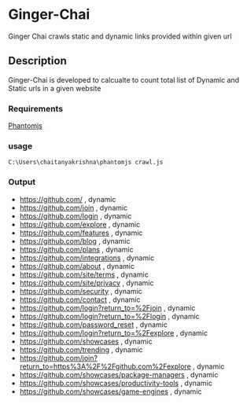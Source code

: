 # Ginger-Chai
Ginger Chai crawls static and dynamic links provided within given url


## Description
Ginger-Chai is developed to calcualte to count total list of Dynamic and Static urls in a given website


### Requirements
[Phantomjs](http://phantomjs.org/)

### usage
`C:\Users\chaitanyakrishna\phantomjs crawl.js`
### Output
* https://github.com/ , dynamic
* https://github.com/join , dynamic
* https://github.com/login , dynamic
* https://github.com/explore , dynamic
* https://github.com/features , dynamic
* https://github.com/blog , dynamic
* https://github.com/plans , dynamic
* https://github.com/integrations , dynamic
* https://github.com/about , dynamic
* https://github.com/site/terms , dynamic
* https://github.com/site/privacy , dynamic
* https://github.com/security , dynamic
* https://github.com/contact , dynamic
* https://github.com/login?return_to=%2Fjoin , dynamic
* https://github.com/login?return_to=%2Flogin , dynamic
* https://github.com/password_reset , dynamic
* https://github.com/login?return_to=%2Fexplore , dynamic
* https://github.com/showcases , dynamic
* https://github.com/trending , dynamic
* https://github.com/join?return_to=https%3A%2F%2Fgithub.com%2Fexplore , dynamic
* https://github.com/showcases/package-managers , dynamic
* https://github.com/showcases/productivity-tools , dynamic
* https://github.com/showcases/game-engines , dynamic

